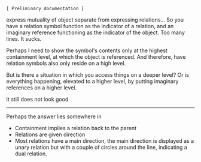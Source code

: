 `[ Preliminary documentation ]`

express mutuality of object separate from expressing relations...
So you have a relation symbol function as the indicator of a relation, and an imaginary reference functioning as the indicator of the object. Too many lines.
It sucks.

Perhaps I need to show the symbol's contents only at the highest containment level, at which the object is referenced. And therefore, have relation symbols also only reside on a high level.

But is there a situation in which you access things on a deeper level? Or is everything happening, elevated to a higher level, by putting imaginary references on a higher level.

It still does not look good

-----

Perhaps the answer lies somewhere in
- Containment implies a relation back to the parent
- Relations are given direction
- Most relations have a main direction,
  the main direction is displayed as a unary relation
  but with a couple of circles around the line,
  indicating a dual relation.
  